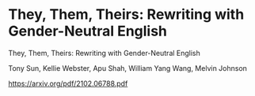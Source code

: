 # They, Them, Theirs: Rewriting with Gender-Neutral English

They, Them, Theirs: Rewriting with Gender-Neutral English

Tony Sun, Kellie Webster, Apu Shah, William Yang Wang, Melvin Johnson

https://arxiv.org/pdf/2102.06788.pdf
